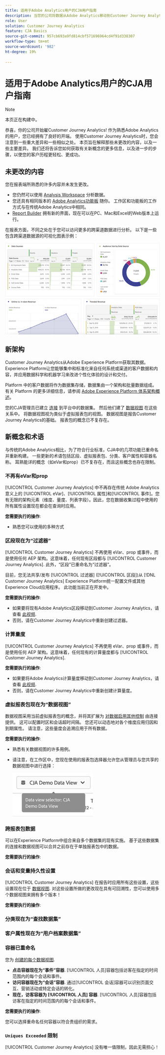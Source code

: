 ```yaml
---
title: 适用于Adobe Analytics用户的CJA用户指南
description: 当您的公司将数据从Adobe Analytics移动到Customer Journey Analytics时，从用户的角度应该考虑什么
role: User
solution: Customer Journey Analytics
feature: CJA Basics
source-git-commit: 957cb693a9fd814cbf571696964cd4f91d338307
workflow-type: tm+mt
source-wordcount: '982'
ht-degree: 19%

---
```



# 适用于Adobe Analytics用户的CJA用户指南

>[!NOTE]
>
>本页正在构建中。

恭喜，你的公司开始雇Customer Journey Analytics! 作为熟悉Adobe Analytics的用户，您已经拥有了良好的开端。 使用Customer Journey Analytics时，您会注意到一些重大差异和一些相似之处。 本页旨在解释那些未更改的内容，以及一些主要差异。 我们还将告诉您如何获取有关新概念的更多信息，以及进一步的步骤，以使您的客户历程更轻松、更成功。

## 未更改的内容

您在报表端所熟悉的许多内容并未发生更改。

* 您仍然可以使用 [Analysis Workspace](/help/analysis-workspace/home.md) 分析数据。
* 您还具有相同版本的 [Adobe Analytics功能板](/help/mobile-app/home.md) 随你。 工作区和功能板的工作方式与在传统Adobe Analytics中相同。
* [Report Builder](/help/report-builder/report-buider-overview.md) 拥有新的界面，现在可以在PC、Mac和Excel的Web版本上运行。

在报表方面，不同之处在于您可以访问更多的跨渠道数据进行分析。 以下是一些包含跨渠道数据源的可视化图表示例：

![多渠道可视化图表](assets/cross-channel.png)

## 新架构

Customer Journey Analytics从Adobe Experience Platform获取其数据。 Experience Platform让您能够集中和标准化来自任何系统或渠道的客户数据和内容，并应用数据科学和机器学习来改进个性化体验的设计和交付。

Platform 中的客户数据将作为数据集存储，数据集由一个架构和批量数据组成。有关 Platform 的更多详细信息，请参阅 [Adobe Experience Platform 体系架构概述](https://experienceleague.adobe.com/docs/platform-learn/tutorials/intro-to-platform/basic-architecture.html?lang=en)。

您的CJA管理员已建立 [连接](/help/connections/create-connection.md) 到平台中的数据集。 然后他们建了 [数据视图](/help/data-views/data-views.md) 在这些关系中。 将数据视图视为类似于虚拟报表包的视图。 数据视图是报告Customer Journey Analytics的基础。 报表包的概念已不复存在。

## 新概念和术语

与传统的Adobe Analytics相比，为了符合行业标准，CJA中的几项功能已重命名并重新构建。 一些更新的术语包括区段、虚拟报表包、分类、客户属性和容器名称。 耳熟能详的概念（如eVar和prop）已不复存在，而且这些概念也存在限制。

### 不再有eVar和prop

[!UICONTROL Customer Journey Analytics] 中不再存在传统 Adobe Analytics 意义上的 [!UICONTROL eVar]、[!UICONTROL 属性]和[!UICONTROL 事件]。您有无限的架构元素（维度、量度、列表字段）。因此，您在数据收集过程中使用的所有属性设置现在都会在查询时应用。

**您需要执行的操作**:

* 熟悉您可以使用的多种方式

### 区段现在为“过滤器”

[!UICONTROL Customer Journey Analytics] 不再使用 eVar、prop 或事件，而是使用任何 AEP 架构。这意味着，任何现有区段都与 [!UICONTROL Customer Journey Analytics]. 此外，“区段”已重命名为“过滤器”。

目前，您无法共享/发布 [!UICONTROL 过滤器] ([!UICONTROL 区段])从 [!DNL Customer Journey Analytics] Experience Platform统一配置文件或其他Experience Cloud应用程序。 此功能当前正在开发中。

**您需要执行的操作**:

* 如果要将现有Adobe Analytics区段移动到Customer Journey Analytics，请查看 [此视频](https://experienceleague.adobe.com/docs/customer-journey-analytics-learn/tutorials/moving-adobe-analytics-segments-to-customer-journey-analytics.html?lang=zh-Hans).
* 否则，请在Customer Journey Analytics中重新创建过滤器。

### 计算量度

[!UICONTROL Customer Journey Analytics] 不再使用 eVar、prop 或事件，而是使用任何 AEP 架构。这意味着，任何现有的计算量度都与 [!UICONTROL Customer Journey Analytics].

**您需要执行的操作**:

* 如果要将Adobe Analytics计算量度移动到Customer Journey Analytics，请查看 [此视频](https://experienceleague.adobe.com/docs/customer-journey-analytics-learn/tutorials/moving-your-calculated-metrics-from-adobe-analytics-to-customer-journey-analytics.html?lang=zh-Hans).
* 否则，请在Customer Journey Analytics中重新创建计算量度。

### 虚拟报表包现在为“数据视图”

数据视图采用当前虚拟报表包的概念，并将其扩展为 [对数据启用其他控制](/help/data-views/create-dataview.md) 由连接提供。 这可以配置时区和会话超时间隔。 您还可以动态地对各个维度应用归因和到期属性。 请注意，这些量度会追溯应用于所有数据。

**您需要执行的操作**:

* 熟悉有关数据视图的许多用例。
* 请注意，在工作区中，您现在使用的报表包选择器允许您从管理员与您共享的数据视图中进行选择：

   ![数据视图选择器](assets/data-views.png)

### 跨报表包数据

可以在Experience Platform中组合来自多个数据集的现有实施。 基于这些数据集的连接和数据视图可以合并之前存在于单独报表包中的数据。

**您需要执行的操作**:


### 会话和变量持久性设置

[!UICONTROL Customer Journey Analytics] 在报告时应用所有这些设置，这些设置现在位于 [数据视图](help/data-views/component-settings/persistence.md). 对这些设置所做的更改现在具有可回溯性，您可以使用多个数据视图来拥有多个版本！

**您需要执行的操作**:


### 分类现在为“查找数据集”

### 客户属性现在为“用户档案数据集”


### 容器已重命名

您为 [创建的每个数据视图](https://experienceleague.adobe.com/docs/analytics-platform/using/cja-dataviews/create-dataview.html?lang=en#containers).
* **点击容器现在为“事件”容器**. [!UICONTROL 人员]容器包括访客在指定的时间范围内的每个会话和事件。
* **访问容器现在为“会话”容器**. 通过[!UICONTROL 会话]容器可以识别页面交互、营销活动或特定会话的转化。
* **现在，访客容器为 [!UICONTROL 人员] 容器**. [!UICONTROL 人员]容器包括访客在指定的时间范围内的每个会话和事件。

**您需要执行的操作**:

您可以选择重命名任何容器以符合贵组织的需求。


### `Uniques Exceeded` 限制

[!UICONTROL Customer Journey Analytics] 没有唯一值限制，因此无需担心！
